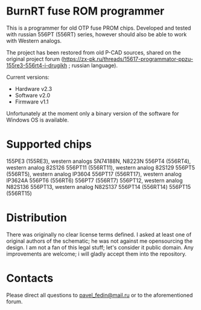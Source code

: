# BurnRT fuse ROM programmer

 This is a programmer for old OTP fuse PROM chips. Developed and tested with russian
556РТ (556RT) series, however should also be able to work with Western analogs.

 The project has been restored from old P-CAD sources, shared on the original project
forum (https://zx-pk.ru/threads/15617-programmator-ppzu-155re3-556rt4-i-drugikh ;
russian language).

Current versions:

* Hardware v2.3
* Software v2.0
* Firmware v1.1

Unfortunately at the moment only a binary version of the software for Windows OS is available.

# Supported chips

155РЕ3 (155RE3), western analogs SN74188N, N8223N
556РТ4 (556RT4), western analog 82S126
556РТ11 (556RT11), western analog 82S129
556РТ5 (556RT5), western analog IP3604
556РТ17 (556RT17), western analog IP3624A
556РТ6 (556RT6)
556РТ7 (556RT7)
556РТ12, western analog N82S136
556РТ13, western analog N82S137
556РТ14 (556RT14)
556РТ15 (556RT15)

# Distribution

There was originally no clear license terms defined. I asked at least one of original authors
of the schematic; he was not against me opensourcing the design. I am not a fan of this legal
stuff; let's consider it public domain. Any improvements are welcome; i will gladly accept them
into the repository.

# Contacts

Please direct all questions to pavel_fedin@mail.ru or to the aforementioned forum.
